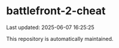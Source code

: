 # battlefront-2-cheat

Last updated: 2025-06-07 16:25:25

This repository is automatically maintained.
